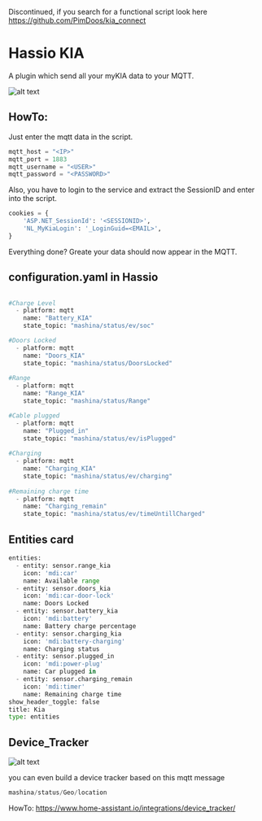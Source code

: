  Discontinued, if you search for a functional script look here https://github.com/PimDoos/kia_connect

# Hassio KIA

A plugin which send all your myKIA data to your MQTT.

![alt text](https://github.com/peet47/hassio_kia/raw/master/pic/card.png)

##  HowTo:

Just enter the mqtt data in the script.

```python
mqtt_host = "<IP>"
mqtt_port = 1883
mqtt_username = "<USER>"
mqtt_password = "<PASSWORD>"
```

Also, you have to login to the service and extract the SessionID and enter into the script.
```python
cookies = {
    'ASP.NET_SessionId': '<SESSIONID>',
    'NL_MyKiaLogin': '_LoginGuid=<EMAIL>',
}
```

Everything done? Greate your data should now appear in the MQTT.

## configuration.yaml in Hassio
```python

#Charge Level
  - platform: mqtt
    name: "Battery_KIA"
    state_topic: "mashina/status/ev/soc"

#Doors Locked
  - platform: mqtt
    name: "Doors_KIA"
    state_topic: "mashina/status/DoorsLocked"
    
#Range
  - platform: mqtt
    name: "Range_KIA"
    state_topic: "mashina/status/Range"

#Cable plugged
  - platform: mqtt
    name: "Plugged_in"
    state_topic: "mashina/status/ev/isPlugged"
    
#Charging
  - platform: mqtt
    name: "Charging_KIA"
    state_topic: "mashina/status/ev/charging"
    
#Remaining charge time
  - platform: mqtt
    name: "Charging_remain"
    state_topic: "mashina/status/ev/timeUntillCharged"
```

## Entities card

```python
entities:
  - entity: sensor.range_kia
    icon: 'mdi:car'
    name: Available range
  - entity: sensor.doors_kia
    icon: 'mdi:car-door-lock'
    name: Doors Locked
  - entity: sensor.battery_kia
    icon: 'mdi:battery'
    name: Battery charge percentage
  - entity: sensor.charging_kia
    icon: 'mdi:battery-charging'
    name: Charging status
  - entity: sensor.plugged_in
    icon: 'mdi:power-plug'
    name: Car plugged in
  - entity: sensor.charging_remain
    icon: 'mdi:timer'
    name: Remaining charge time
show_header_toggle: false
title: Kia
type: entities
```

## Device_Tracker
![alt text](https://github.com/peet47/hassio_kia/raw/master/pic/device_tracker.jpeg)

you can even build a device tracker based on this mqtt message
```python
mashina/status/Geo/location
```
HowTo: https://www.home-assistant.io/integrations/device_tracker/
